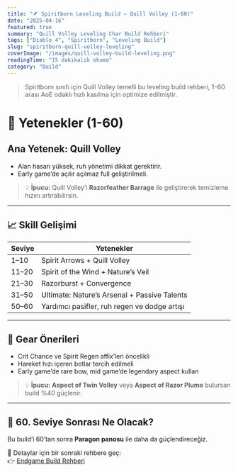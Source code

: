 ```yaml
---
title: "🪶 Spiritborn Leveling Build – Quill Volley (1-60)"
date: "2025-04-16"
featured: true
summary: "Quill Volley Leveling Char Build Rehberi"
tags: ["Diablo 4", "Spiritborn", "Leveling Build"]
slug: "spiritborn-quill-volley-leveling"
coverImage: "/images/quill-volley-build-leveling.png"
readingTime: "15 dakikalık okuma"
category: "Build"
---
```


> Spiritborn sınıfı için Quill Volley temelli bu leveling build rehberi, 1–60 arası AoE odaklı hızlı kasılma için optimize edilmiştir.

# 🧬 Yetenekler (1-60)

## Ana Yetenek: **Quill Volley**

- Alan hasarı yüksek, ruh yönetimi dikkat gerektirir.
- Early game’de açılır açılmaz full geliştirilmeli.

> 💡 **İpucu:** Quill Volley’i **Razorfeather Barrage** ile geliştirerek temizleme hızını artırabilirsin.

---

## 📈 Skill Gelişimi

| Seviye | Yetenekler                                     |
|--------|------------------------------------------------|
| 1–10   | Spirit Arrows + Quill Volley                   |
| 11–20  | Spirit of the Wind + Nature’s Veil             |
| 21–30  | Razorburst + Convergence                       |
| 31–50  | Ultimate: Nature’s Arsenal + Passive Talents  |
| 50–60  | Yardımcı pasifler, ruh regen ve dodge artışı  |

---

## 🧭 Gear Önerileri

- Crit Chance ve Spirit Regen affix’leri öncelikli
- Hareket hızı içeren botlar tercih edilmeli
- Early game’de rare bow, mid game’de legendary aspect kullan

> 💡 **İpucu:** **Aspect of Twin Volley** veya **Aspect of Razor Plume** bulursan build %40 güçlenir.

---

## 🚀 60. Seviye Sonrası Ne Olacak?

Bu build’i 60’tan sonra **Paragon panosu** ile daha da güçlendireceğiz.

📘 Detaylar için bir sonraki rehbere geç:  
👉 [Endgame Build Rehberi](/oyun/spiritborn-quill-volley-endgame)
